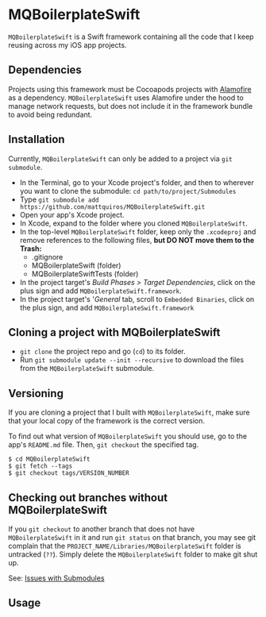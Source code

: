 # MQBoilerplateSwift

`MQBoilerplateSwift` is a Swift framework containing all the code that I keep reusing across my iOS app projects.

## Dependencies

Projects using this framework must be Cocoapods projects with [Alamofire](https://github.com/Alamofire/Alamofire) as a dependency. `MQBoilerplateSwift` uses Alamofire under the hood to manage network requests, but does not include it in the framework bundle to avoid being redundant.

## Installation

Currently, `MQBoilerplateSwift` can only be added to a project via `git submodule`.

* In the Terminal, go to your Xcode project's folder, and then to wherever you want to clone the submodule: `cd path/to/project/Submodules`
* Type `git submodule add https://github.com/mattquiros/MQBoilerplateSwift.git`
* Open your app's Xcode project.
* In Xcode, expand to the folder where you cloned `MQBoilerplateSwift`.
* In the top-level `MQBoilerplateSwift` folder, keep only the `.xcodeproj` and remove references to the following files, **but DO NOT move them to the Trash:**
    * .gitignore
    * MQBoilerplateSwift (folder)
    * MQBoilerplateSwiftTests (folder)
* In the project target's *Build Phases > Target Dependencies*, click on the plus sign and add `MQBoilerplateSwift.framework`.
* In the project target's '*General* tab, scroll to `Embedded Binaries`, click on the plus sign, and add `MQBoilerplateSwift.framework`

## Cloning a project with MQBoilerplateSwift

* `git clone` the project repo and go (`cd`) to its folder.
* Run `git submodule update --init --recursive` to download the files from the `MQBoilerplateSwift` submodule.

## Versioning

If you are cloning a project that I built with `MQBoilerplateSwift`, make sure that your local copy of the framework is the correct version.

To find out what version of `MQBoilerplateSwift` you should use, go to the app's `README.md` file. Then, `git checkout` the specified tag.

```
$ cd MQBoilerplateSwift
$ git fetch --tags
$ git checkout tags/VERSION_NUMBER
```

## Checking out branches without MQBoilerplateSwift

If you `git checkout` to another branch that does not have `MQBoilerplateSwift` in it and run `git status` on that branch, you may see git complain that the `PROJECT_NAME/Libraries/MQBoilerplateSwift` folder is untracked (`??`). Simply delete the `MQBoilerplateSwift` folder to make git shut up.

See: [Issues with Submodules](http://git-scm.com/book/en/v2/Git-Tools-Submodules#Issues-with-Submodules)

## Usage